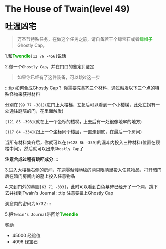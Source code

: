 # The House of Twain(level 49)
<span style="font-size: 25px;">**吐温凶宅**</span>

>万圣节特殊任务，在做这个任务之前，请自备若干个绿宝石或者<font color=00AA00>绿帽子</font>Ghostly Cap。

1.和<font color=00AA00>**Twendle**</font>`[12 76 -456]`说话

2.做一个`Ghostly Cap`，并在门口的鉴定师鉴定

>如果你已经有了这件装备，可以跳过这一步


:::tip 如何合成Ghostly Cap？
你需要先集齐三个材料，通过触发以下三个点的特殊怪物来获得材料

分别在`[99 77 -381]`(进门上大楼梯，左拐后可以看到一个小楼梯，此处左拐有一处通往庭院的门，在里面触发)

`[121 85 -393]`(就在上一个坐标的楼梯，上去后有一处很像地牢的地方)

`[117 84 -334]`(跟上一个坐标同个楼层，一直走到底，在最后一个房间)

当所有材料集齐后，你就可以在`[+128 86 -359]`的漏斗内投入三种材料(位置在顶楼中间)，然后就可以出来`Ghostly Cap`了

**注意合成过程有跳吓成分**
:::

3.进入大楼梯右侧的房间，在凋零骷髅地毯的两只眼睛里投入任意物品，打开暗门后在暗门房间内的墓上投入任意物品

4.来到门外的墓园`[63 71 -333]`，此时可以看到白色墓碑已经开了一个洞，跳下去并找到Twain's Journal
:::tip
注意要戴上Ghostly Cap

洞窟内的密码为5732
:::

5.把`Twain's Journal`带回给<font color=00AA00>**Twendle**</font>

奖励
+ 45000 经验值
+ 4096 绿宝石
